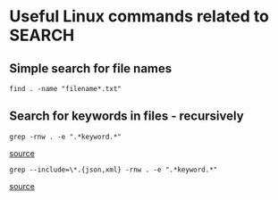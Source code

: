 # Useful Linux commands related to SEARCH

## Simple search for file names

```
find . -name "filename*.txt"
```
## Search for keywords in files - recursively

```
grep -rnw . -e ".*keyword.*"
```
[source](https://stackoverflow.com/questions/16956810/how-to-find-all-files-containing-specific-text-string-on-linux)

```
grep --include=\*.{json,xml} -rnw . -e ".*keyword.*"
```

[source](https://stackoverflow.com/questions/30800963/how-to-search-for-a-text-in-specific-files-in-unix)